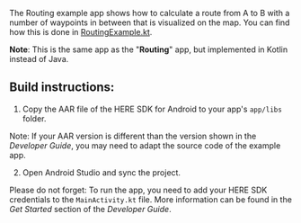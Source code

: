 The Routing example app shows how to calculate a route from A to B with a number of waypoints in between that is visualized on the map. You can find how this is done in [RoutingExample.kt](app/src/main/java/com/here/routing/RoutingExample.kt).

**Note**: This is the same app as the "**Routing**" app, but implemented in Kotlin instead of Java.

Build instructions:
-------------------

1) Copy the AAR file of the HERE SDK for Android to your app's `app/libs` folder.

Note: If your AAR version is different than the version shown in the _Developer Guide_, you may need to adapt the source code of the example app.

2) Open Android Studio and sync the project.

Please do not forget: To run the app, you need to add your HERE SDK credentials to the `MainActivity.kt` file. More information can be found in the _Get Started_ section of the _Developer Guide_.
